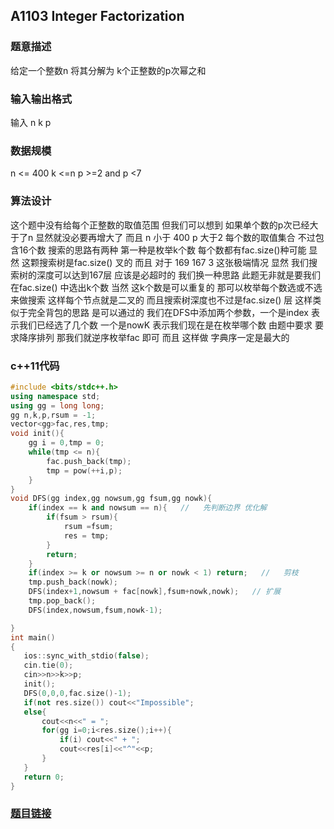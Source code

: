 ##  A1103  Integer Factorization
### 题意描述  
给定一个整数n 将其分解为 k个正整数的p次幂之和
### 输入输出格式  
输入 n k p
### 数据规模 
n <= 400 k <=n p >=2 and p <7 
### 算法设计  
这个题中没有给每个正整数的取值范围 但我们可以想到 如果单个数的p次已经大于了n 显然就没必要再增大了 而且 n 小于 400 p 大于2
每个数的取值集合 不过包含16个数
搜索的思路有两种 第一种是枚举k个数 每个数都有fac.size()种可能 显然 这颗搜索树是fac.size() 叉的 而且 对于 169
167 3 这张极端情况 显然 我们搜索树的深度可以达到167层 应该是必超时的
我们换一种思路 此题无非就是要我们在fac.size() 中选出k个数 当然 这k个数是可以重复的 那可以枚举每个数选或不选
来做搜索 这样每个节点就是二叉的 而且搜索树深度也不过是fac.size() 层 这样类似于完全背包的思路 是可以通过的
我们在DFS中添加两个参数，一个是index 表示我们已经选了几个数 一个是nowK 表示我们现在是在枚举哪个数
由题中要求 要求降序排列 那我们就逆序枚举fac 即可 而且 这样做 字典序一定是最大的
### c++11代码 
```cpp
#include <bits/stdc++.h>
using namespace std;
using gg = long long;
gg n,k,p,rsum = -1;
vector<gg>fac,res,tmp;
void init(){
    gg i = 0,tmp = 0;
    while(tmp <= n){
        fac.push_back(tmp);
        tmp = pow(++i,p);
    }
}
void DFS(gg index,gg nowsum,gg fsum,gg nowk){
    if(index == k and nowsum == n){   //   先判断边界 优化解
        if(fsum > rsum){
            rsum =fsum;
            res = tmp;
        }
        return;
    }
    if(index >= k or nowsum >= n or nowk < 1) return;   //   剪枝
    tmp.push_back(nowk);
    DFS(index+1,nowsum + fac[nowk],fsum+nowk,nowk);   // 扩展 
    tmp.pop_back();
    DFS(index,nowsum,fsum,nowk-1);

}
int main()
{
   ios::sync_with_stdio(false);
   cin.tie(0);
   cin>>n>>k>>p;
   init();
   DFS(0,0,0,fac.size()-1);
   if(not res.size()) cout<<"Impossible";
   else{
       cout<<n<<" = ";
       for(gg i=0;i<res.size();i++){
           if(i) cout<<" + ";
           cout<<res[i]<<"^"<<p;
       }
   }
   return 0;
}
```
### [题目链接](https://pintia.cn/problem-sets/994805342720868352/problems/994805364711604224)  
